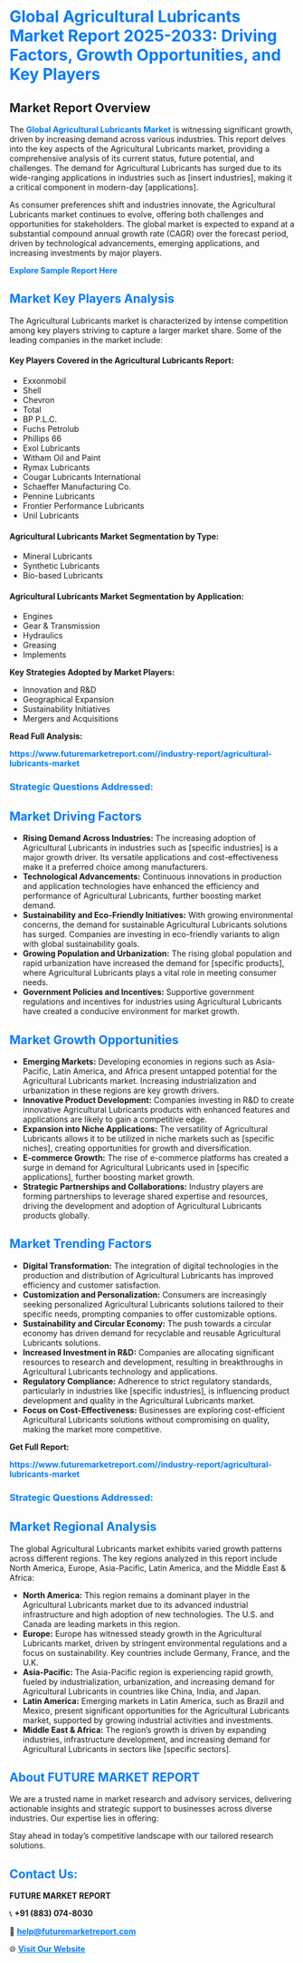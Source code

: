 <h1 style="color: #007BFF;">Global Agricultural Lubricants Market Report 2025-2033: Driving Factors, Growth Opportunities, and Key Players</h1>

<section id="overview">
<h2>Market Report Overview</h2>
<p>The <a href="https://www.futuremarketreport.com//industry-report/agricultural-lubricants-market" style="color: #007BFF; text-decoration: none;"><strong>Global Agricultural Lubricants Market</strong></a> is witnessing significant growth, driven by increasing demand across various industries. This report delves into the key aspects of the Agricultural Lubricants market, providing a comprehensive analysis of its current status, future potential, and challenges. The demand for Agricultural Lubricants has surged due to its wide-ranging applications in industries such as [insert industries], making it a critical component in modern-day [applications].</p>
<p>As consumer preferences shift and industries innovate, the Agricultural Lubricants market continues to evolve, offering both challenges and opportunities for stakeholders. The global market is expected to expand at a substantial compound annual growth rate (CAGR) over the forecast period, driven by technological advancements, emerging applications, and increasing investments by major players.</p>
</section>

<section id="overview">
<p><a href="https://www.futuremarketreport.com//request-sample/reportId=87810" style="color: #007BFF; text-decoration: none;"><strong>Explore Sample Report Here</strong></a></p>
</section>

<section id="key-players">
<h2 style="color: #007BFF;">Market Key Players Analysis</h2>
<p>The Agricultural Lubricants market is characterized by intense competition among key players striving to capture a larger market share. Some of the leading companies in the market include:</p>
<h4>Key Players Covered in the Agricultural Lubricants Report:</h4>
<ul><li>Exxonmobil</li><li>Shell</li><li>Chevron</li><li>Total</li><li>BP P.L.C.</li><li>Fuchs Petrolub</li><li>Phillips 66</li><li>Exol Lubricants</li><li>Witham Oil and Paint</li><li>Rymax Lubricants</li><li>Cougar Lubricants International</li><li>Schaeffer Manufacturing Co.</li><li>Pennine Lubricants</li><li>Frontier Performance Lubricants</li><li>Unil Lubricants</li></ul>
<h4>Agricultural Lubricants Market Segmentation by Type:</h4>
<ul><li>Mineral Lubricants</li><li>Synthetic Lubricants</li><li>Bio-based Lubricants</li></ul>

<h4>Agricultural Lubricants Market Segmentation by Application:</h4>
<ul><li>Engines</li><li>Gear &amp; Transmission</li><li>Hydraulics</li><li>Greasing</li><li>Implements</li></ul>
<p><strong>Key Strategies Adopted by Market Players:</strong></p>
<ul>
<li>Innovation and R&D</li>
<li>Geographical Expansion</li>
<li>Sustainability Initiatives</li>
<li>Mergers and Acquisitions</li>
</ul>
</section>

<section>
<p><strong>Read Full Analysis: </strong></p><a href="https://www.futuremarketreport.com//industry-report/agricultural-lubricants-market" style="color: #007BFF; text-decoration: none;"><strong>https://www.futuremarketreport.com//industry-report/agricultural-lubricants-market</strong></a>
<h3 style="color: #007BFF;">Strategic Questions Addressed:</h3>
</section>

<section id="driving-factors">
<h2 style="color: #007BFF;">Market Driving Factors</h2>
<ul>
<li><strong>Rising Demand Across Industries:</strong> The increasing adoption of Agricultural Lubricants in industries such as [specific industries] is a major growth driver. Its versatile applications and cost-effectiveness make it a preferred choice among manufacturers.</li>
<li><strong>Technological Advancements:</strong> Continuous innovations in production and application technologies have enhanced the efficiency and performance of Agricultural Lubricants, further boosting market demand.</li>
<li><strong>Sustainability and Eco-Friendly Initiatives:</strong> With growing environmental concerns, the demand for sustainable Agricultural Lubricants solutions has surged. Companies are investing in eco-friendly variants to align with global sustainability goals.</li>
<li><strong>Growing Population and Urbanization:</strong> The rising global population and rapid urbanization have increased the demand for [specific products], where Agricultural Lubricants plays a vital role in meeting consumer needs.</li>
<li><strong>Government Policies and Incentives:</strong> Supportive government regulations and incentives for industries using Agricultural Lubricants have created a conducive environment for market growth.</li>
</ul>
</section>

<section id="growth-opportunities">
<h2 style="color: #007BFF;">Market Growth Opportunities</h2>
<ul>
<li><strong>Emerging Markets:</strong> Developing economies in regions such as Asia-Pacific, Latin America, and Africa present untapped potential for the Agricultural Lubricants market. Increasing industrialization and urbanization in these regions are key growth drivers.</li>
<li><strong>Innovative Product Development:</strong> Companies investing in R&D to create innovative Agricultural Lubricants products with enhanced features and applications are likely to gain a competitive edge.</li>
<li><strong>Expansion into Niche Applications:</strong> The versatility of Agricultural Lubricants allows it to be utilized in niche markets such as [specific niches], creating opportunities for growth and diversification.</li>
<li><strong>E-commerce Growth:</strong> The rise of e-commerce platforms has created a surge in demand for Agricultural Lubricants used in [specific applications], further boosting market growth.</li>
<li><strong>Strategic Partnerships and Collaborations:</strong> Industry players are forming partnerships to leverage shared expertise and resources, driving the development and adoption of Agricultural Lubricants products globally.</li>
</ul>
</section>

<section id="trending-factors">
<h2 style="color: #007BFF;">Market Trending Factors</h2>
<ul>
<li><strong>Digital Transformation:</strong> The integration of digital technologies in the production and distribution of Agricultural Lubricants has improved efficiency and customer satisfaction.</li>
<li><strong>Customization and Personalization:</strong> Consumers are increasingly seeking personalized Agricultural Lubricants solutions tailored to their specific needs, prompting companies to offer customizable options.</li>
<li><strong>Sustainability and Circular Economy:</strong> The push towards a circular economy has driven demand for recyclable and reusable Agricultural Lubricants solutions.</li>
<li><strong>Increased Investment in R&D:</strong> Companies are allocating significant resources to research and development, resulting in breakthroughs in Agricultural Lubricants technology and applications.</li>
<li><strong>Regulatory Compliance:</strong> Adherence to strict regulatory standards, particularly in industries like [specific industries], is influencing product development and quality in the Agricultural Lubricants market.</li>
<li><strong>Focus on Cost-Effectiveness:</strong> Businesses are exploring cost-efficient Agricultural Lubricants solutions without compromising on quality, making the market more competitive.</li>
</ul>
</section>

<section>
<p><strong>Get Full Report: </strong></p><a href="https://www.futuremarketreport.com//industry-report/agricultural-lubricants-market" style="color: #007BFF; text-decoration: none;"><strong>https://www.futuremarketreport.com//industry-report/agricultural-lubricants-market</strong></a>
<h3 style="color: #007BFF;">Strategic Questions Addressed:</h3>
</section>


<section id="regional-analysis">
<h2 style="color: #007BFF;">Market Regional Analysis</h2>
<p>The global Agricultural Lubricants market exhibits varied growth patterns across different regions. The key regions analyzed in this report include North America, Europe, Asia-Pacific, Latin America, and the Middle East & Africa:</p>
<ul>
<li><strong>North America:</strong> This region remains a dominant player in the Agricultural Lubricants market due to its advanced industrial infrastructure and high adoption of new technologies. The U.S. and Canada are leading markets in this region.</li>
<li><strong>Europe:</strong> Europe has witnessed steady growth in the Agricultural Lubricants market, driven by stringent environmental regulations and a focus on sustainability. Key countries include Germany, France, and the U.K.</li>
<li><strong>Asia-Pacific:</strong> The Asia-Pacific region is experiencing rapid growth, fueled by industrialization, urbanization, and increasing demand for Agricultural Lubricants in countries like China, India, and Japan.</li>
<li><strong>Latin America:</strong> Emerging markets in Latin America, such as Brazil and Mexico, present significant opportunities for the Agricultural Lubricants market, supported by growing industrial activities and investments.</li>
<li><strong>Middle East & Africa:</strong> The region’s growth is driven by expanding industries, infrastructure development, and increasing demand for Agricultural Lubricants in sectors like [specific sectors].</li>
</ul>
</section>

<footer>
<h2 style="color: #007BFF;">About FUTURE MARKET REPORT</h2>
<p>We are a trusted name in market research and advisory services, delivering actionable insights and strategic support to businesses across diverse industries. Our expertise lies in offering:</p>

<p>Stay ahead in today’s competitive landscape with our tailored research solutions.</p>

<h2 style="color: #007BFF;">Contact Us:</h2>
<p><strong>FUTURE MARKET REPORT</strong></p>
<p>📞 <strong>+91 (883) 074-8030</strong></p>
<p>📧 <strong><a href="mailto:help@futuremarketreport.com" style="color: #007BFF;">help@futuremarketreport.com</a></strong></p>
<p>🌐 <strong><a href="https://www.futuremarketreport.com/" style="color: #007BFF;">Visit Our Website</a></strong></p>
</footer>